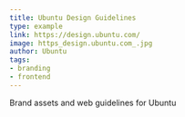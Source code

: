 ```yaml
---
title: Ubuntu Design Guidelines
type: example
link: https://design.ubuntu.com/
image: https_design.ubuntu.com_.jpg
author: Ubuntu
tags:
- branding
- frontend
---
```


Brand assets and web guidelines for Ubuntu
